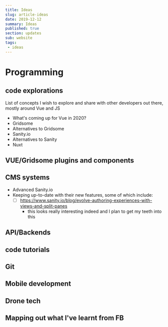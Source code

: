```yaml
---
title: Ideas
slug: article-ideas
date: 2019-12-12
summary: Ideas
published: true
section: updates
sub: website
tags: 
 - ideas
---
```


# Programming

## code explorations

List of concepts I wish to explore and share with other developers out there, mostly around Vue and JS

- What's coming up for Vue in 2020?
- Gridsome
- Alternatives to Gridsome
- Sanity.io
- Alternatives to Sanity
- Nuxt

## VUE/Gridsome plugins and components

## CMS systems

- Advanced Sanity.io
- Keeping up-to-date with their new features, some of which include:
  - [ ] https://www.sanity.io/blog/evolve-authoring-experiences-with-views-and-split-panes
    - this looks really interesting indeed and I plan to get my teeth into this 

## API/Backends

## code tutorials

## Git

## Mobile development

## Drone tech

## Mapping out what I've learnt from FB
